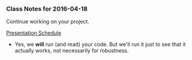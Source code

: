 ### Class Notes for 2016-04-18

Continue working on your project.

[Presentation Schedule](https://docs.google.com/spreadsheets/d/1BvijmNLia-7A3y22NAO9AYAhn_dRinYObCH_-vcFJ4Q)
 - Yes, we **will** run (and read) your code. But we'll run it just to see that it actually works, not necessarily for robustness.

